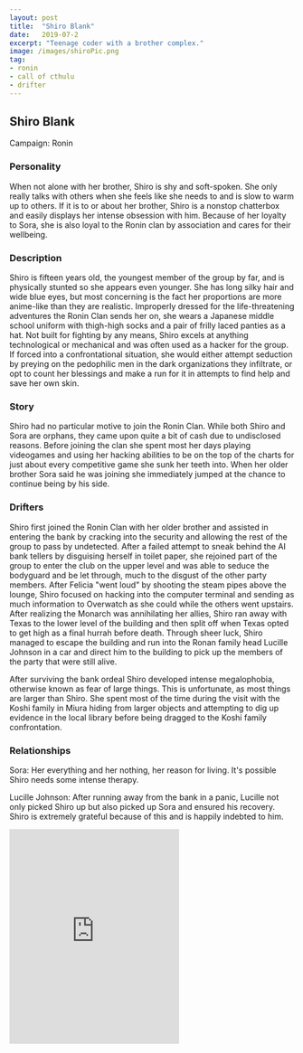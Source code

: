 ```yaml
---
layout: post
title:  "Shiro Blank"
date:   2019-07-2
excerpt: "Teenage coder with a brother complex."
image: /images/shiroPic.png
tag:
- ronin
- call of cthulu
- drifter
---
```

## Shiro Blank

Campaign: Ronin

### Personality
When not alone with her brother, Shiro is shy and soft-spoken. She only really talks with others when she feels like she needs to and is slow to warm up to others. If it is to or about her brother, Shiro is a nonstop chatterbox and easily displays her intense obsession with him. Because of her loyalty to Sora, she is also loyal to the Ronin clan by association and cares for their wellbeing.

### Description
Shiro is fifteen years old, the youngest member of the group by far, and is physically stunted so she appears even younger. She has long silky hair and wide blue eyes, but most concerning is the fact her proportions are more anime-like than they are realistic. Improperly dressed for the life-threatening adventures the Ronin Clan sends her on, she wears a Japanese middle school uniform with thigh-high socks and a pair of frilly laced panties as a hat. Not built for fighting by any means, Shiro excels at anything technological or mechanical and was often used as a hacker for the group. If forced into a confrontational situation, she would either attempt seduction by preying on the pedophilic men in the dark organizations they infiltrate, or opt to count her blessings and make a run for it in attempts to find help and save her own skin.

### Story
Shiro had no particular motive to join the Ronin Clan. While both Shiro and Sora are orphans, they came upon quite a bit of cash due to undisclosed reasons. Before joining the clan she spent most her days playing videogames and using her hacking abilities to be on the top of the charts for just about every competitive game she sunk her teeth into. When her older brother Sora said he was joining she immediately jumped at the chance to continue being by his side.

### Drifters
Shiro first joined the Ronin Clan with her older brother and assisted in entering the bank by cracking into the security and allowing the rest of the group to pass by undetected. After a failed attempt to sneak behind the AI bank tellers by disguising herself in toilet paper, she rejoined part of the group to enter the club on the upper level and was able to seduce the bodyguard and be let through, much to the disgust of the other party members. After Felicia "went loud" by shooting the steam pipes above the lounge, Shiro focused on hacking into the computer terminal and sending as much information to Overwatch as she could while the others went upstairs. After realizing the Monarch was annihilating her allies, Shiro ran away with Texas to the lower level of the building and then split off when Texas opted to get high as a final hurrah before death. Through sheer luck, Shiro managed to escape the building and run into the Ronan family head Lucille Johnson in a car and direct him to the building to pick up the members of the party that were still alive.

After surviving the bank ordeal Shiro developed intense megalophobia, otherwise known as fear of large things. This is unfortunate, as most things are larger than Shiro. She spent most of the time during the visit with the Koshi family in Miura hiding from larger objects and attempting to dig up evidence in the local library before being dragged to the Koshi family confrontation.

### Relationships
Sora: Her everything and her nothing, her reason for living. It's possible Shiro needs some intense therapy.

Lucille Johnson: After running away from the bank in a panic, Lucille not only picked Shiro up but also picked up Sora and ensured his recovery. Shiro is extremely grateful because of this and is happily indebted to him.

<iframe src="https://open.spotify.com/embed/playlist/4y6x31nuYqcigC4dT00D5O" width="300" height="380" frameborder="0" allowtransparency="true" allow="encrypted-media"></iframe>
